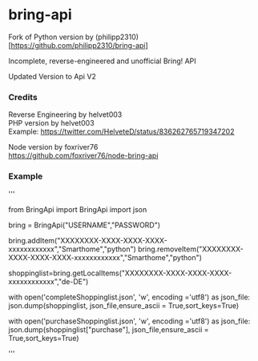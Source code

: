 # bring-api
Fork of Python version  by (philipp2310)[https://github.com/philipp2310/bring-api]  

Incomplete, reverse-engineered and unofficial Bring! API

Updated Version to Api V2

### Credits
Reverse Engineering   by helvet003<br/>
PHP version   by helvet003<br/>
Example: https://twitter.com/HelveteD/status/836262765719347202



Node version by foxriver76<br/>
https://github.com/foxriver76/node-bring-api


### Example

'''

from BringApi import BringApi 
import json

bring = BringApi("USERNAME","PASSWORD")

bring.addItem("XXXXXXXX-XXXX-XXXX-XXXX-xxxxxxxxxxxx","Smarthome","python")
bring.removeItem("XXXXXXXX-XXXX-XXXX-XXXX-xxxxxxxxxxxx","Smarthome","python")


shoppinglist=bring.getLocalItems("XXXXXXXX-XXXX-XXXX-XXXX-xxxxxxxxxxxx","de-DE")

with open('completeShoppinglist.json', 'w', encoding ='utf8') as json_file:
    json.dump(shoppinglist, json_file,ensure_ascii = True,sort_keys=True)

with open('purchaseShoppinglist.json', 'w', encoding ='utf8') as json_file:
    json.dump(shoppinglist["purchase"], json_file,ensure_ascii = True,sort_keys=True)

'''
